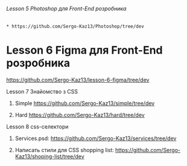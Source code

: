 ###### Lesson 5 Photoshop для Front-End розробника
    * https://github.com/Sergo-Kaz13/Photoshop/tree/dev




# Lesson 6 Figma для Front-End розробника

https://github.com/Sergo-Kaz13/lesson-6-figma/tree/dev


Lesson 7 Знайомство з CSS

1) Simple
https://github.com/Sergo-Kaz13/simple/tree/dev

2) Hard
https://github.com/Sergo-Kaz13/hard/tree/dev

Lesson 8 css-селектори

1) Services.psd:
https://github.com/Sergo-Kaz13/services/tree/dev

2) Написать стили для CSS shopping list:
https://github.com/Sergo-Kaz13/shoping-list/tree/dev